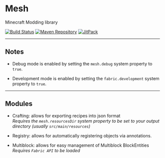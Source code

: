 # Mesh
Minecraft Modding library

[![Build Status](https://travis-ci.com/GlassPane/Mesh.svg?branch=master)](https://travis-ci.com/GlassPane/Mesh "Travis Build Status") [![Maven Repository](https://img.shields.io/maven-metadata/v/https/maven.abusedmaster.xyz/com/github/GlassPane/Mesh/maven-metadata.xml.svg)](https://maven.abusedmaster.xyz/com/github/GlassPane/Mesh "NerdHubMC Maven") [![JitPack](https://jitpack.io/v/GlassPane/Mesh.svg)](https://jitpack.io/#GlassPane/Mesh "Jitpack Build Status")

---

## Notes

- Debug mode is enabled by setting the `mesh.debug` system property to `true`.

- Development mode is enabled by setting the `fabric.development` system property to `true`.

---

## Modules

- Crafting: allows for exporting recipes into json format<br/>
    *Requires the `mesh.resourcesDir` system property to be set to your output directory (usually `src/main/resources`)*

- Registry: allows for automatically registering objects via annotations.

- Multiblock: allows for easy management of Multiblock BlockEntities
    *Requires `Fabric API` to be loaded*

